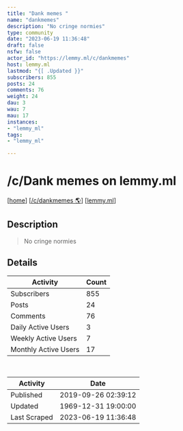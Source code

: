 ```yaml
---
title: "Dank memes " 
name: "dankmemes"
description: "No cringe normies"
type: community
date: "2023-06-19 11:36:48"
draft: false
nsfw: false
actor_id: "https://lemmy.ml/c/dankmemes"
host: lemmy.ml
lastmod: "{[ .Updated }}"
subscribers: 855
posts: 24
comments: 76
weight: 24
dau: 3
wau: 7
mau: 17
instances:
- "lemmy_ml"
tags: 
- "lemmy_ml"

---
```


# /c/Dank memes  on lemmy.ml

[[home](/)]
[[/c/dankmemes 🌎](https://lemmy.ml/c/dankmemes)]
[[lemmy.ml](/instances/lemmy_ml)]


## Description 

<blockquote class="description">
No cringe normies
</blockquote>


## Details

| Activity | Count  |
|----------------------|---|
| Subscribers          | 855 |
| Posts                | 24  |
| Comments             | 76  |
| Daily Active Users   | 3  |
| Weekly Active Users  | 7  |
| Monthly Active Users | 17  |

<br>

| Activity | Date |
|----------------------|---|
| Published            | 2019-09-26 02:39:12 |
| Updated              | 1969-12-31 19:00:00 |
| Last Scraped         | 2023-06-19 11:36:48 |
